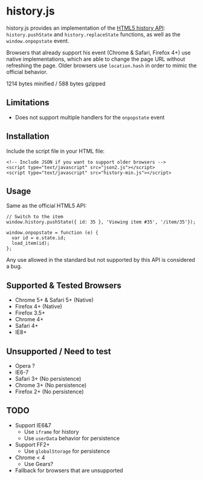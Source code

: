# history.js

history.js provides an implementation of the [HTML5 history API](http://www.whatwg.org/specs/web-apps/current-work/multipage/history.html#the-history-interface): `history.pushState` and `history.replaceState` functions, as well as the `window.onpopstate` event.

Browsers that already support his event (Chrome & Safari, Firefox 4+) use native implementations, which are able to change the page URL without refreshing the page. Older browsers use `location.hash` in order to mimic the official behavior.

1214 bytes minified / 588 bytes gzipped

## Limitations

* Does not support multiple handlers for the `onpopstate` event

## Installation

Include the script file in your HTML file:

    <!-- Include JSON if you want to support older browsers -->
    <script type="text/javascript" src="json2.js"></script>
    <script type="text/javascript" src="history-min.js"></script>

## Usage

Same as the official HTML5 API:

    // Switch to the item
    window.history.pushState({ id: 35 }, 'Viewing item #35', '/item/35'});

    window.onpopstate = function (e) {
      var id = e.state.id;
      load_item(id);
    };

Any use allowed in the standard but not supported by this API is considered a bug.

## Supported & Tested Browsers

* Chrome 5+ & Safari 5+ (Native)
* Firefox 4+ (Native)
* Firefox 3.5+
* Chrome 4+
* Safari 4+
* IE8+

## Unsupported / Need to test

* Opera ?
* IE6-7
* Safari 3+ (No persistence)
* Chrome 3+ (No persistence)
* Firefox 2+ (No persistence)

## TODO

* Support IE6&7
  * Use `iframe` for history
  * Use `userData` behavior for persistence
* Support FF2+
  * Use `globalStorage` for persistence
* Chrome < 4
  * Use Gears?
* Fallback for browsers that are unsupported
